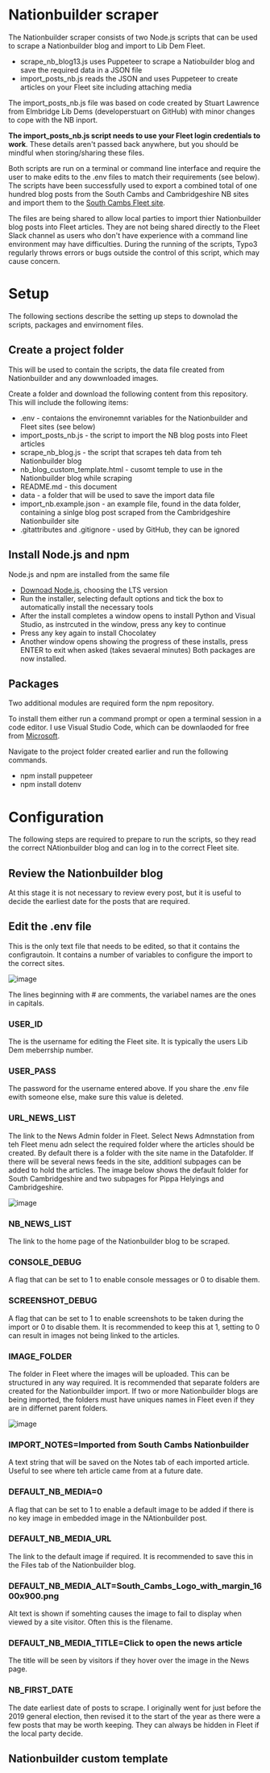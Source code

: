 # Nationbuilder scraper
The Nationbuilder scraper consists of two Node.js scripts that can be used to scrape a Nationbuilder blog and import to Lib Dem Fleet.
- scrape_nb_blog13.js uses Puppeteer to scrape a Natiobuilder blog and save the required data in a JSON file
- import_posts_nb.js reads the JSON and uses Puppeteer to create articles on your Fleet site including attaching media

The import_posts_nb.js file was based on code created by Stuart Lawrence from Elmbridge Lib Dems (developerstuart on GitHub) with minor changes to cope with the NB inport. 

**The import_posts_nb.js script needs to use your Fleet login credentials to work**. These details aren't passed back anywhere, but you should be mindful when storing/sharing these files.

Both scripts are run on a terminal or command line interface and require the user to make edits to the .env files to match their requirements (see below). The scripts have been successfully used to export a combined total of one hundred blog posts from the South Cambs and Cambridgeshire NB sites and import them to the [South Cambs Fleet site](https://001b000000q0nehaan.fleet.praterraines.co.uk).

The files are being shared to allow local parties to import thier Nationbuilder blog posts into Fleet articles. They are not being shared directly to the Fleet Slack channel as users who don't have experience with a command line environment may have difficulties. During the running of the scripts, Typo3 regularly throws errors or bugs outside the control of this script, which may cause concern.

# Setup
The following sections describe the setting up steps to downolad the scripts, packages and envirnoment files.

## Create a project folder
This will be used to contain the scripts, the data file created from Nationbuilder and any dowwnloaded images.

Create a folder and download the following content from this repository. This will include the following items:
- .env - contaions the environemnt variables for the Nationbuilder and Fleet sites (see below)
- import_posts_nb.js - the script to import the NB blog posts into Fleet articles
- scrape_nb_blog.js - the script that scrapes teh data from teh Nationbuilder blog
- nb_blog_custom_template.html - cusomt temple to use in the Nationbuilder blog while scraping
- README.md - this document
- data - a folder that will be used to save the import data file
- import_nb.example.json - an example file, found in the data folder, containing a sinlge blog post scraped from the Cambridgeshire Nationbuilder site
- .gitattributes and .gitignore - used by GitHub, they can be ignored

## Install Node.js and npm
Node.js and npm are installed from the same file
- [Downoad Node.js](https://nodejs.org/en/download/), choosing the LTS version
- Run the installer, selecting default options and tick the box to automatically install the necessary tools
- After the install completes a window opens to install Python and Visual Studio, as instrcuted in the window, press any key to continue
- Press any key again to install Chocolatey
- Another window opens showing the progress of these installs, press ENTER to exit when asked (takes sevaeral minutes)
Both packages are now installed.

## Packages
Two additional modules are required form the npm repository.

To install them either run a command prompt or open a terminal session in a code editor. I use Visual Studio Code, which can be downlaoded for free from [Microsoft](https://visualstudio.microsoft.com/downloads/).

Navigate to the project folder created earlier and run the following commands.
- npm install puppeteer
- npm install dotenv

# Configuration

The following steps are required to prepare to run the scripts, so they read the correct NAtionbuilder blog and can log in to the correct Fleet site.

## Review the Nationbuilder blog
At this stage it is not necessary to review every post, but it is useful to decide the earliest date for the posts that are required.

## Edit the .env file
This is the only text file that needs to be edited, so that it contains the configrautoin. It contains a number of variables to configure the import to the correct sites.

![image](https://user-images.githubusercontent.com/96742305/200948459-06f1e69a-7398-4711-a10f-fd5526a4b7c9.png)

The lines beginning with \# are comments, the variabel names are the ones in capitals.

### USER_ID
The is the username for editing the Fleet site. It is typically the users Lib Dem meberrship number.

### USER_PASS
The password for the username entered above. If you share the .env file ewith someone else, make sure this value is deleted.

### URL_NEWS_LIST
The link to the News Admin folder in Fleet. Select News Admnstation from teh Fleet menu adn select the required folder where the articles should be created. By default there is a folder with the site name in the Datafolder. If there will be several news feeds in the site, additionl subpages can be added to hold the articles. The image below shows the default folder for South Cambridgeshire and two subpages for Pippa Helyings and Cambridgeshire.

![image](https://user-images.githubusercontent.com/96742305/200943381-01196f9d-716a-483e-be6a-47ae98f93c94.png)

### NB_NEWS_LIST
The link to the home page of the Nationbuilder blog to be scraped.

### CONSOLE_DEBUG
A flag that can be set to 1 to enable console messages or 0 to disable them.

### SCREENSHOT_DEBUG
A flag that can be set to 1 to enable screenshots to be taken during the import or 0 to disable them. It is recommended to keep this at 1, setting to 0 can result in images not being linked to the articles.

### IMAGE_FOLDER
The folder in Fleet where the images will be uploaded. This can be structured in any way required. It is recommended that separate folders are created for the Nationbuilder import. If two or more Nationbuilder blogs are being imported, the folders must have uniques names in Fleet even if they are in differnet parent folders.

![image](https://user-images.githubusercontent.com/96742305/200944330-cad9cf30-d108-4606-8292-6bc1572e69a7.png)

### IMPORT_NOTES=Imported from South Cambs Nationbuilder
A text string that will be saved on the Notes tab of each imported article. Useful to see where teh article came from at a future date.

### DEFAULT_NB_MEDIA=0
A flag that can be set to 1 to enable a default image to be added if there is no key image in embedded image in the NAtionbuilder post.

### DEFAULT_NB_MEDIA_URL
The link to the default image if required. It is recommended to save this in the Files tab of the Nationbuilder blog.

### DEFAULT_NB_MEDIA_ALT=South_Cambs_Logo_with_margin_1600x900.png
Alt text is shown if somehting causes the image to fail to display when viewed by a site visitor. Often this is the filename.

### DEFAULT_NB_MEDIA_TITLE=Click to open the news article
The title will be seen by visitors if they hover over the image in the News page.

### NB_FIRST_DATE
The date earliest date of posts to scrape. I originally went for just before the 2019 general election, then revised it to the start of the year as there were a few posts that may be worth keeping. They can always be hidden in Fleet if the local party decide.

## Nationbuilder custom template
